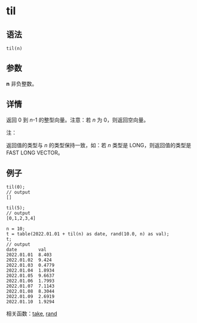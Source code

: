 # til

## 语法

`til(n)`

## 参数

**n** 非负整数。

## 详情

返回 0 到 *n*-1 的整型向量。注意：若 *n* 为 0，则返回空向量。

注：

返回值的类型与 *n* 的类型保持一致，如：若 *n* 类型是 LONG，则返回值的类型是 FAST
LONG VECTOR。

## 例子

```
til(0);
// output
[]

til(5);
// output
[0,1,2,3,4]

n = 10;
t = table(2022.01.01 + til(n) as date, rand(10.0, n) as val);
t;
// output
date        val
2022.01.01  8.403
2022.01.02  9.424
2022.01.03  0.4779
2022.01.04  1.8934
2022.01.05  9.6637
2022.01.06  1.7993
2022.01.07  7.1143
2022.01.08  8.3044
2022.01.09  2.6919
2022.01.10  1.9294
```

相关函数：[take](take.md), [rand](../r/rand.md)


